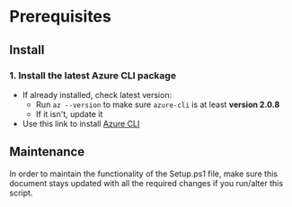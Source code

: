# Prerequisites

## Install

### 1. Install the latest Azure CLI package

- If already installed, check latest version:
  - Run `az --version` to make sure `azure-cli` is at least **version 2.0.8**
  - If it isn't, update it
- Use this link to install [Azure CLI](https://docs.microsoft.com/cli/azure/install-azure-cli?view=azure-cli-latest])

## Maintenance

In order to maintain the functionality of the Setup.ps1 file, make sure this document stays updated with all the required changes if you run/alter this script.